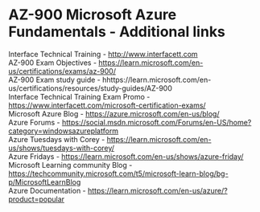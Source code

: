 # AZ-900 Microsoft Azure Fundamentals - Additional links<br>

Interface Technical Training - http://www.interfacett.com<br>
AZ-900 Exam Objectives - https://learn.microsoft.com/en-us/certifications/exams/az-900/<br>
AZ-900 Exam study guide - hhttps://learn.microsoft.com/en-us/certifications/resources/study-guides/AZ-900<br>
Interface Technical Training Exam Promo - https://www.interfacett.com/microsoft-certification-exams/<br>
Microsoft Azure Blog - https://azure.microsoft.com/en-us/blog/<br>
Azure Forums - https://social.msdn.microsoft.com/Forums/en-US/home?category=windowsazureplatform<br>
Azure Tuesdays with Corey - https://learn.microsoft.com/en-us/shows/tuesdays-with-corey/<br>
Azure Fridays - https://learn.microsoft.com/en-us/shows/azure-friday/<br>
Microsoft Learning community Blog - https://techcommunity.microsoft.com/t5/microsoft-learn-blog/bg-p/MicrosoftLearnBlog<br>
Azure Documentation - https://learn.microsoft.com/en-us/azure/?product=popular<br>